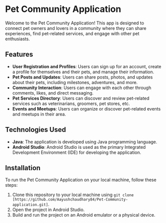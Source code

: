 # Pet Community Application

Welcome to the Pet Community Application! This app is designed to connect pet owners and lovers in a community where they can share experiences, find pet-related services, and engage with other pet enthusiasts.

## Features

- **User Registration and Profiles**: Users can sign up for an account, create a profile for themselves and their pets, and manage their information.
- **Pet Posts and Updates**: Users can share posts, photos, and updates about their pets, including milestones, adventures, and more.
- **Community Interaction**: Users can engage with each other through comments, likes, and direct messaging.
- **Pet Services Directory**: Users can discover and review pet-related services such as veterinarians, groomers, pet stores, etc.
- **Events and Meetups**: Users can organize or discover pet-related events and meetups in their area.

## Technologies Used

- **Java**: The application is developed using Java programming language.
- **Android Studio**: Android Studio is used as the primary Integrated Development Environment (IDE) for developing the application.

## Installation

To run the Pet Community Application on your local machine, follow these steps:

1. Clone this repository to your local machine using `git clone [https://github.com/Aayushchaudhary84/Pet-Community-application.git]`.
2. Open the project in Android Studio.
3. Build and run the project on an Android emulator or a physical device.

